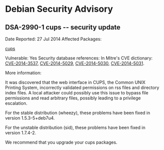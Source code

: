 
Debian Security Advisory
========================


DSA-2990-1 cups -- security update
----------------------------------



Date Reported:
27 Jul 2014
Affected Packages:

[cups](https://packages.debian.org/src:cups)

Vulnerable:
Yes
Security database references:
In Mitre's CVE dictionary: [CVE-2014-3537](https://security-tracker.debian.org/tracker/CVE-2014-3537), [CVE-2014-5029](https://security-tracker.debian.org/tracker/CVE-2014-5029), [CVE-2014-5030](https://security-tracker.debian.org/tracker/CVE-2014-5030), [CVE-2014-5031](https://security-tracker.debian.org/tracker/CVE-2014-5031).  

More information:

It was discovered that the web interface in CUPS, the Common UNIX
Printing System, incorrectly validated permissions on rss files and
directory index files. A local attacker could possibly use this issue
to bypass file permissions and read arbitrary files, possibly leading
to a privilege escalation.


For the stable distribution (wheezy), these problems have been fixed in
version 1.5.3-5+deb7u4.


For the unstable distribution (sid), these problems have been fixed in
version 1.7.4-2.


We recommend that you upgrade your cups packages.





